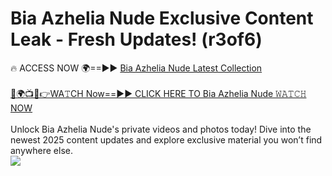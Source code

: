 # Bia Azhelia Nude Exclusive Content Leak - Fresh Updates! (r3of6)

🔥 ACCESS NOW 🌍==►► <a href="https://tinyurl.com/yc657z5k" rel="nofollow">Bia Azhelia Nude Latest Collection</a>
<br><br>
[🔴🌍📺📱👉WA𝚃CH Now==►► CLICK HERE TO Bia Azhelia Nude 𝚆𝙰𝚃𝙲𝙷 NOW](https://tinyurl.com/yc657z5k)
<br><br>
Unlock Bia Azhelia Nude's private videos and photos today! Dive into the newest 2025 content updates and explore exclusive material you won’t find anywhere else.
<br>
<a href="https://tinyurl.com/yc657z5k" rel="nofollow" data-target="animated-image.originalLink"><img src="https://camo.githubusercontent.com/8a4f000d20f83aca3bf7ec5f350d767afa0574a8a352519fd8cfa583a6f93a33/68747470733a2f2f692e696d6775722e636f6d2f644a486b345a712e676966" data-canonical-src="https://i.imgur.com/dJHk4Zq.gif" style="max-width: 100%; display: inline-block;" data-target="animated-image.originalImage"></a>
<br>
